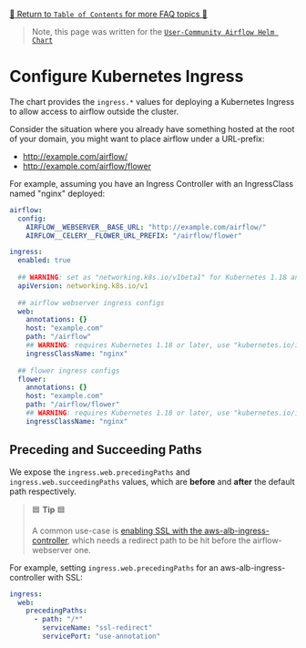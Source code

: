 [🔗 Return to `Table of Contents` for more FAQ topics 🔗](https://github.com/airflow-helm/charts/tree/main/charts/airflow#frequently-asked-questions)

> Note, this page was written for the [`User-Community Airflow Helm Chart`](https://github.com/airflow-helm/charts/tree/main/charts/airflow)

# Configure Kubernetes Ingress

The chart provides the `ingress.*` values for deploying a Kubernetes Ingress to allow access to airflow outside the cluster.

Consider the situation where you already have something hosted at the root of your domain, you might want to place airflow under a URL-prefix:
- http://example.com/airflow/
- http://example.com/airflow/flower

For example, assuming you have an Ingress Controller with an IngressClass named "nginx" deployed:

```yaml
airflow:
  config: 
    AIRFLOW__WEBSERVER__BASE_URL: "http://example.com/airflow/"
    AIRFLOW__CELERY__FLOWER_URL_PREFIX: "/airflow/flower"

ingress:
  enabled: true
  
  ## WARNING: set as "networking.k8s.io/v1beta1" for Kubernetes 1.18 and earlier
  apiVersion: networking.k8s.io/v1
  
  ## airflow webserver ingress configs
  web:
    annotations: {}
    host: "example.com"
    path: "/airflow"
    ## WARNING: requires Kubernetes 1.18 or later, use "kubernetes.io/ingress.class" annotation for older versions
    ingressClassName: "nginx"
    
  ## flower ingress configs
  flower:
    annotations: {}
    host: "example.com"
    path: "/airflow/flower"
    ## WARNING: requires Kubernetes 1.18 or later, use "kubernetes.io/ingress.class" annotation for older versions
    ingressClassName: "nginx"
```

## Preceding and Succeeding Paths

We expose the `ingress.web.precedingPaths` and `ingress.web.succeedingPaths` values, which are __before__ and __after__ the default path respectively.

> 🟦 __Tip__ 🟦
>
> A common use-case is [enabling SSL with the aws-alb-ingress-controller](https://kubernetes-sigs.github.io/aws-load-balancer-controller/v2.1/guide/tasks/ssl_redirect/), 
> which needs a redirect path to be hit before the airflow-webserver one.

For example, setting `ingress.web.precedingPaths` for an aws-alb-ingress-controller with SSL:

```yaml
ingress:
  web:
    precedingPaths:
      - path: "/*"
        serviceName: "ssl-redirect"
        servicePort: "use-annotation"
```